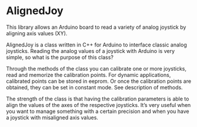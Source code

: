 # AlignedJoy
This library allows an Arduino board to read a variety of analog joystick by aligning axis values (XY).

AlignedJoy is a class written in C++ for Arduino to interface classic analog joysticks.
Reading the analog values of a joystick with Arduino is very simple, so what is the purpose of this class?

Through the methods of the class you can calibrate one or more joysticks, read and memorize the calibration points.
For dynamic applications, calibrated points can be stored in eeprom. Or once the calibration points are obtained,
they can be set in constant mode. See description of methods.

The strength of the class is that having the calibration parameters is able to align the values of the axes
of the respective joysticks. It’s very useful when you want to manage something with a certain precision and
when you have a joystick with misaligned axis values.
